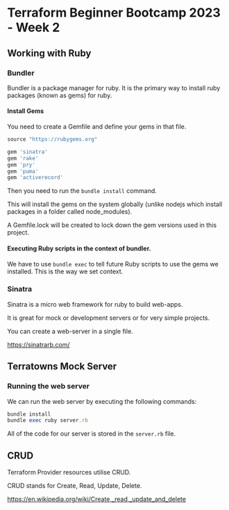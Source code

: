 # Terraform Beginner Bootcamp 2023 - Week 2

## Working with Ruby

### Bundler

Bundler is a package manager for ruby.
It is the primary way to install ruby packages (known as gems) for ruby.

#### Install Gems

You need to create a Gemfile and define your gems in that file.

```rb
source "https://rubygems.org"

gem 'sinatra'
gem 'rake'
gem 'pry'
gem 'puma'
gem 'activerecord'
```

Then you need to run the `bundle install` command.

This will install the gems on the system globally (unlike nodejs which install packages in a folder called node_modules).

A Gemfile.lock will be created to lock down the gem versions used in this project.

#### Executing Ruby scripts in the context of bundler.

We have to use `bundle exec` to tell future Ruby scripts to use the gems we installed. This is the way we set context.

### Sinatra

Sinatra is a micro web framework for ruby to build web-apps.

It is great for mock or development servers or for very simple projects.

You can create a web-server in a single file.

https://sinatrarb.com/

## Terratowns Mock Server

### Running the web server

We can run the web server by executing the following commands:

```rb
bundle install
bundle exec ruby server.rb
```

All of the code for our server is stored in the `server.rb` file.

## CRUD

Terraform Provider resources utilise CRUD.

CRUD stands for Create, Read, Update, Delete.

https://en.wikipedia.org/wiki/Create,_read,_update_and_delete